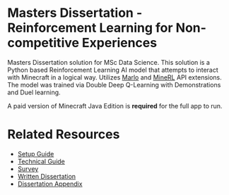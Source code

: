# Masters Dissertation - Reinforcement Learning for Non-competitive Experiences

Masters Dissertation solution for MSc Data Science. This solution is a Python based Reinforcement Learning AI model that attempts to interact with Minecraft in a logical way. Utilizes [Marlo](https://www.microsoft.com/en-us/research/project/project-malmo/) and [MineRL](https://minerl.io/) API extensions. The model was trained via Double Deep Q-Learning with Demonstrations and Duel learning.


A paid version of Minecraft Java Edition is **required** for the full app to run. 

# Related Resources

-   [Setup Guide](https://drive.google.com/file/d/1Le96w1vNPRQeoIq8YkyL5jkdjWf-udod/view?usp=sharing)
-   [Technical Guide](https://drive.google.com/file/d/1d8OCmwOgMVmsY4_xZQVpUqcOUbud2MS5/view?usp=sharing)
-   [Survey](https://docs.google.com/document/d/1nngDeYWQa4aYQN7JRRLBReXDDKDf_hl6QmOwp463RyY/edit?usp=sharing)
-   [Written Dissertation](https://drive.google.com/file/d/1u3k_lAmC6r8y0WSwl0KnaWHQGcQ3L9jV/view?usp=sharing)
-   [Dissertation Appendix](https://drive.google.com/file/d/1v8UgM26VWuWMyNgjX-YEccg4MjXcy-3N/view?usp=sharing)
